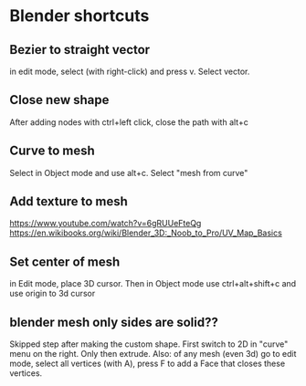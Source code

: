 # Blender shortcuts

## Bezier to straight vector
in edit mode, select (with right-click) and press v. Select vector.

## Close new shape
After adding nodes with ctrl+left click, close the path with alt+c

## Curve to mesh
Select in Object mode and use alt+c. Select "mesh from curve"

## Add texture to mesh
https://www.youtube.com/watch?v=6gRUUeFteQg
https://en.wikibooks.org/wiki/Blender_3D:_Noob_to_Pro/UV_Map_Basics

## Set center of mesh
in Edit mode, place 3D cursor. Then in Object mode use
ctrl+alt+shift+c and use origin to 3d cursor

## blender mesh only sides are solid??
Skipped step after making the custom shape. First switch to 2D in "curve" menu on the right.
Only then extrude.
Also: of any mesh (even 3d) go to edit mode, select all vertices (with A), press F to add a Face that closes these vertices.